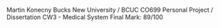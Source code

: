 Martin Konecny Bucks New University / BCUC
CO699 Personal Project / Dissertation 
CW3 - Medical System
Final Mark: 89/100
